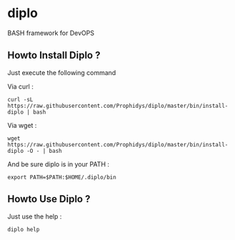 diplo
=====

BASH framework for DevOPS

Howto Install Diplo ?
---------------------

Just execute the following command

Via curl :
    
    curl -sL https://raw.githubusercontent.com/Prophidys/diplo/master/bin/install-diplo | bash

Via wget :
    
    wget https://raw.githubusercontent.com/Prophidys/diplo/master/bin/install-diplo -O - | bash

And be sure diplo is in your PATH :

    export PATH=$PATH:$HOME/.diplo/bin

Howto Use Diplo ?
-----------------

Just use the help :

    diplo help
